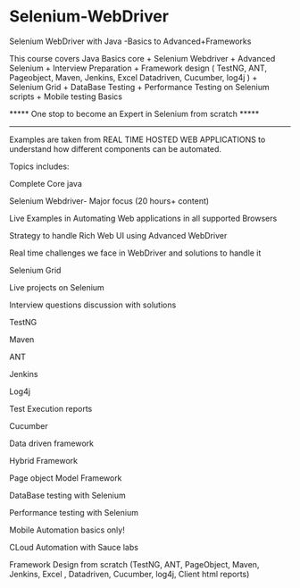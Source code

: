 # Selenium-WebDriver
Selenium WebDriver with Java -Basics to Advanced+Frameworks

This course covers Java Basics core + Selenium Webdriver + Advanced Selenium + Interview Preparation + Framework design ( TestNG, ANT, Pageobject, Maven, Jenkins, Excel Datadriven, Cucumber, log4j ) + Selenium Grid + DataBase Testing + Performance Testing on Selenium scripts + Mobile testing Basics

***** One stop to become an Expert in Selenium from scratch *****

  ************************************************** **************************************************
Examples are taken from  REAL TIME HOSTED WEB APPLICATIONS  to understand how different components can be automated.

  Topics includes: 
  
Complete Core java

Selenium Webdriver- Major focus (20 hours+ content)

 Live Examples in Automating Web applications in all supported Browsers

 Strategy to handle Rich Web UI using Advanced WebDriver

 Real time challenges we face in WebDriver and solutions to handle it

Selenium Grid

Live projects on Selenium 

Interview questions discussion with solutions

TestNG

Maven

ANT

Jenkins

Log4j

Test Execution reports

Cucumber

Data driven framework

Hybrid Framework

Page object Model Framework

DataBase testing with Selenium

Performance testing with Selenium

Mobile Automation basics only!

CLoud Automation with Sauce labs

Framework Design from scratch (TestNG, ANT, PageObject, Maven, Jenkins, Excel , Datadriven, Cucumber, log4j, Client html reports) 
